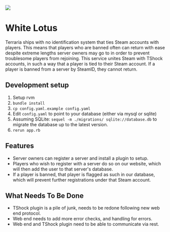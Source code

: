![](http://images3.wikia.nocookie.net/__cb20120930102407/avatar/images/d/dd/Order_of_the_White_Lotus_flag.png)
# White Lotus

Terraria ships with no identification system that ties Steam accounts with players. This means that players who are banned often can return with ease despite extreme lengths server owners may go to in order to prevent troublesome players from rejoining. This service unites Steam with TShock accounts, in such a way that a player is tied to their Steam account. If a player is banned from a server by SteamID, they cannot return.

## Development setup

1. Setup rvm
2. ````bundle install````
3. ````cp config.yaml.example config.yaml````
4. Edit ````config.yaml```` to point to your database (either via mysql or sqlite)
5. Assuming SQLite: ````sequel -m ./migrations/ sqlite://database.db```` to migrate the database up to the latest version.
6. ````rerun app.rb````

## Features

* Server owners can register a server and install a plugin to setup.
* Players who wish to register with a server do so on our website, which will then add the user to that server's database.
* If a player is banned, that player is flagged as such in our database, which will prevent further registrations under that Steam account.


## What Needs To Be Done

* TShock plugin is a pile of junk, needs to be redone following new web end protocol.
* Web end needs to add more error checks, and handling for errors.
* Web end and TShock plugin need to be able to communicate via rest.
